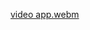 [video app.webm](https://github.com/camilaCmendes/reactnative-todolist/assets/44913787/0fbcb178-273c-47c6-9189-f64b85f7bc59)

